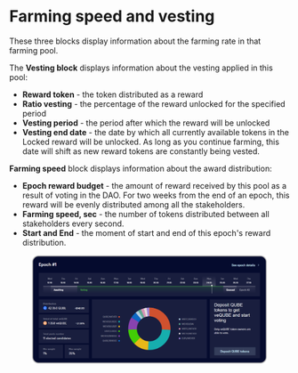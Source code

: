 # Farming speed and vesting

These three blocks display information about the farming rate in that farming pool.

The **Vesting block** displays information about the vesting applied in this pool:&#x20;

* **Reward token** - the token distributed as a reward
* **Ratio vesting** - the percentage of the reward unlocked for the specified period
* **Vesting period** - the period after which the reward will be unlocked
* **Vesting end date** - the date by which all currently available tokens in the Locked reward will be unlocked. As long as you continue farming, this date will shift as new reward tokens are constantly being vested.

**Farming speed** block displays information about the award distribution:

* **Epoch reward budget** - the amount of reward received by this pool as a result of voting in the DAO. For two weeks from the end of an epoch, this reward will be evenly distributed among all the stakeholders.
* **Farming speed, sec** - the number of tokens distributed between all stakeholders every second.
* **Start and End** - the moment of start and end of this epoch's reward distribution.

<figure><img src="../../../../../.gitbook/assets/image (5) (1).png" alt=""><figcaption></figcaption></figure>
